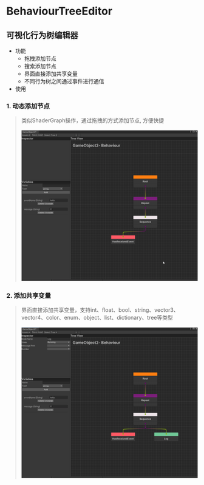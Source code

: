 # BehaviourTreeEditor
## 可视化行为树编辑器
- 功能
    -  拖拽添加节点
    -  搜索添加节点
    -  界面直接添加共享变量
    -  不同行为树之间通过事件进行通信
- 使用


### 1. 动态添加节点
> 类似ShaderGraph操作，通过拖拽的方式添加节点, 方便快捷
<br></br>
![Image](Images\tree2.gif)

### 2. 添加共享变量
> 界面直接添加共享变量，支持int、float、bool、string、vector3、vector4、color、enum、object、list、dictionary、tree等类型
<br></br>
![Image](Images\tree3.gif)


